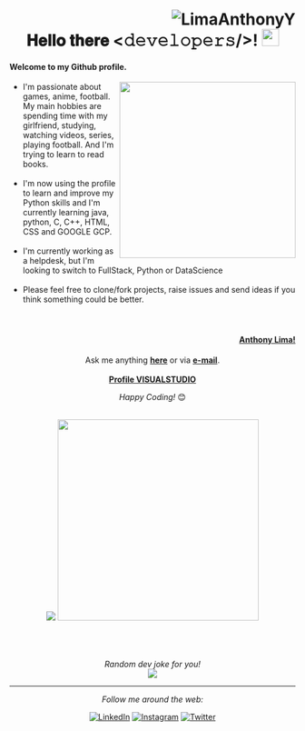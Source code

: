 <div align="center">
 <h1><div align="right"> <img src="https://komarev.com/ghpvc/?username=LimaAnthonyY&color=brightgreen" alt="LimaAnthonyY" /> </div> 𝐇𝐞𝐥𝐥𝐨 𝐭𝐡𝐞𝐫𝐞 <𝚍𝚎𝚟𝚎𝚕𝚘𝚙𝚎𝚛𝚜/>! <img src="https://media.tenor.com/SNL9_xhZl9oAAAAi/waving-hand-joypixels.gif" width="30"> </h1> 
</div>



#### Welcome to my Github profile.  
<a href="https://www.linkedin.com/in/limaanthonyy/"><img align="right" src="https://media.licdn.com/dms/image/D4D03AQE69no7KFtuJw/profile-displayphoto-shrink_800_800/0/1719018052527?e=1724889600&v=beta&t=jaSSyaMSFNqlPPeHd2vLb5dbZwvprqbyIJajeYPgvGw" widht="310" height="310"></a>
- I'm passionate about games, anime, football. My main hobbies are spending time with my girlfriend, studying, watching videos, series, playing football. And I'm trying to learn to read books.<br><br>
- I'm now using the profile to learn and improve my Python skills and I'm currently learning java, python, C, C++, HTML, CSS and GOOGLE GCP.<br><br>
- I'm currently working as a helpdesk, but I'm looking to switch to FullStack, Python or DataScience<br><br>
- Please feel free to clone/fork projects, raise issues and send ideas if you think something could be better.<br>
<br><br>
#### <p align="right"><a href="https://www.linkedin.com/in/limaanthonyy/"><b>Anthony Lima!</b></a></p>
<div align="center">
 
Ask me anything <a href="https://github.com/LimaAnthonyY/LimaAnthonyY/issues/new"><b>here</b></a>
or via <a href="mailto:ahy.lm09x2@gmail.com"><b>e-mail</b></a>. <br> <br> <a href="https://vscode.dev/profile/github/17ffc3bbec5be45d72d250f0bf6eb074"><b>Profile VISUALSTUDIO</b></a>

<i>Happy Coding!</i> 😊 <br><br>
</div>


<div align="center">
 <div flex-direction: row;> 
  <img src="https://github-readme-stats.vercel.app/api?username=LimaAnthonyY&show_icons=true&theme=tokyonight&count_private=true"  >
  
  <img src="https://github-readme-stats.vercel.app/api/top-langs/?username=LimaAnthonyY&theme=tokyonight&layout=compact&hide_langs_below=1" width="354" >
  
 </div>
<br>

<br><br>
<i>Random dev joke for you!</i><br>
<img align="center" src="https://readme-jokes.vercel.app/api?theme=tokyonight" >

-----------------------------------------------------------------------------------------------------------------------------------------------------

<i>Follow me around the web:</i><br>

<a href="https://www.linkedin.com/in/limaanthonyy/" target="_blank"><img src="https://img.shields.io/badge/LinkedIn-%230077B5.svg?&style=flat-square&logo=linkedin&logoColor=white" alt="LinkedIn"></a>
<a href="https://www.instagram.com/LimaAnthonyY/" target="_blank"><img src="https://img.shields.io/badge/Instagram-%23E4405F.svg?&style=flat-square&logo=instagram&logoColor=white" alt="Instagram"></a>
<a href="https://twitter.com/lm09x2" target="_blank"><img src="https://img.shields.io/badge/Twitter-%231DA1F2.svg?&style=flat-square&logo=twitter&logoColor=white" alt="Twitter"></a>
<!---<a href="https://open.spotify.com/user/" target="_blank"><img src="https://img.shields.io/badge/Spotify-%231ED760.svg?&style=flat-square&logo=spotify&logoColor=white" alt="Spotify"></a>
<a href="https://dev.to/" target="_blank"><img src="https://img.shields.io/badge/DEV-%230A0A0A.svg?&style=flat-square&logo=DEV.to&logoColor=white" alt="DEV.to"></a> --->
</div>


